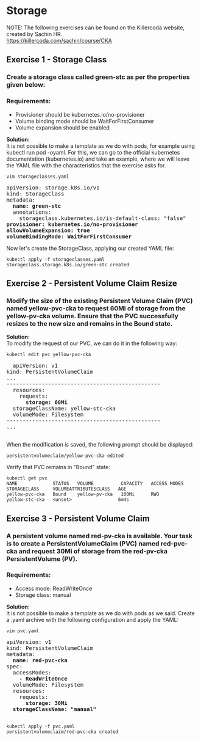 # Storage
NOTE: The following exercises can be found on the Killercoda website, created by Sachin HR.  
https://killercoda.com/sachin/course/CKA

## Exercise 1 - Storage Class
  ### Create a storage class called green-stc  as per the properties given below:
  ### Requirements:
  - Provisioner should be kubernetes.io/no-provisioner 
  - Volume binding mode should be WaitForFirstConsumer
  - Volume expansion should be enabled
  
  **Solution:**  
  It is not possible to make a template as we do with pods, for example using kubectl run pod -oyaml. For this, we can go to the official kubernetes documentation (kubernetes.io) and take an example, where we will leave the YAML file with the characteristics that the exercise asks for.
  ```
  vim storageclasses.yaml
  ```
  <pre>
apiVersion: storage.k8s.io/v1
kind: StorageClass
metadata:
  <b>name: green-stc</b>
  annotations:
    storageclass.kubernetes.io/is-default-class: "false"
<b>provisioner: kubernetes.io/no-provisioner</b>
<b>allowVolumeExpansion: true</b>
<b>volumeBindingMode: WaitForFirstConsumer</b>
</pre>

  Now let's create the StorageClass, applying our created YAML file:
  ```
  kubectl apply -f storageclasses.yaml 
  storageclass.storage.k8s.io/green-stc created
  ```

## Exercise 2 - Persistent Volume Claim Resize
  ### Modify the size of the existing Persistent Volume Claim (PVC) named yellow-pvc-cka to request 60Mi of storage from the yellow-pv-cka volume. Ensure that the PVC successfully resizes to the new size and remains in the Bound state.

 **Solution:**  
  To modify the request of our PVC, we can do it in the following way:
  ```
  kubectl edit pvc yellow-pvc-cka
  ```

  <pre>
  apiVersion: v1
kind: PersistentVolumeClaim
...
------------------------------------------------
  resources:
    requests:
      <b>storage: 60Mi</b>
  storageClassName: yellow-stc-cka
  volumeMode: Filesystem
------------------------------------------------
...                  
  </pre>

  When the modification is saved, the following prompt should be displayed:
  ```
  persistentvolumeclaim/yellow-pvc-cka edited
  ```
  Verify that PVC remains in "Bound" state:
  ```
  kubectl get pvc   
  NAME             STATUS   VOLUME          CAPACITY   ACCESS MODES   STORAGECLASS     VOLUMEATTRIBUTESCLASS   AGE
  yellow-pvc-cka   Bound    yellow-pv-cka   100Mi      RWO            yellow-stc-cka   <unset>                 6m4s
  ```

## Exercise 3 - Persistent Volume Claim
  ### A persistent volume named red-pv-cka is available. Your task is to create a PersistentVolumeClaim (PVC) named red-pvc-cka and request 30Mi of storage from the red-pv-cka PersistentVolume (PV).
  ### Requirements:
  - Access mode: ReadWriteOnce
  - Storage class: manual 

 **Solution:**  
  It is not possible to make a template as we do with pods as we said. Create a .yaml archive with the following configuration and apply the YAML:
  ```
  vim pvc.yaml
  ```
  <pre>
apiVersion: v1
kind: PersistentVolumeClaim
metadata:
  <b>name: red-pvc-cka</b>
spec:
  accessModes:
    <b>- ReadWriteOnce</b>
  volumeMode: Filesystem
  resources:
    requests:
      <b>storage: 30Mi</b>
  <b>storageClassName: "manual"</b>
  </pre>

  ```
  kubectl apply -f pvc.yaml
  persistentvolumeclaim/red-pvc-cka created
  ```